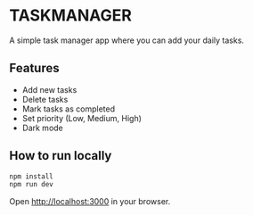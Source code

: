 # TASKMANAGER

A simple task manager app where you can add your daily tasks.

## Features
- Add new tasks
- Delete tasks
- Mark tasks as completed
- Set priority (Low, Medium, High)
- Dark mode


## How to run locally
```bash
npm install
npm run dev
```

Open [http://localhost:3000](http://localhost:3000) in your browser.
